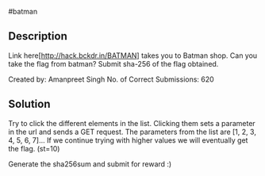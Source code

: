 #batman

## Description
Link here[http://hack.bckdr.in/BATMAN] takes you to Batman shop. Can you take the flag from batman? Submit sha-256 of the flag obtained.

Created by: Amanpreet Singh
No. of Correct Submissions: 620

## Solution
Try to click the different elements in the list. Clicking them sets a parameter in the url and sends a GET request.
The parameters from the list are [1, 2, 3, 4, 5, 6, 7]...
If we continue trying with higher values we will eventually get the flag. (st=10)

Generate the sha256sum and submit for reward :) 

